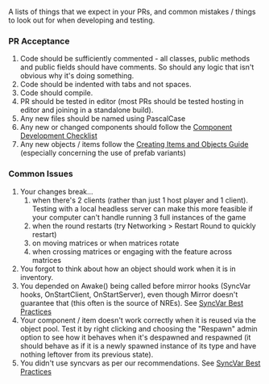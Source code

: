 A lists of things that we expect in your PRs, and common mistakes / things to look out for when developing and testing.

### PR Acceptance
1. Code should be sufficiently commented - all classes, public methods and public fields should have comments. So should any logic that isn't obvious why it's doing something.
2. Code should be indented with tabs and not spaces.
3. Code should compile.
4. PR should be tested in editor (most PRs should be tested hosting in editor and joining in a standalone build).
5. Any new files should be named using PascalCase
6. Any new or changed components should follow the [Component Development Checklist](https://github.com/unitystation/unitystation/wiki/Component-Development-Checklist)
7. Any new objects / items follow the [Creating Items and Objects Guide](https://github.com/unitystation/unitystation/wiki/Creating-Items-and-Objects%3A-Now-With-Prefab-Variants) (especially concerning the use of prefab variants)

### Common Issues
1. Your changes break... 
   1. when there's 2 clients (rather than just 1 host player and 1 client). Testing with a local headless server can make this more feasible if your computer can't handle running 3 full instances of the game
   2. when the round restarts (try Networking > Restart Round to quickly restart)
   2. on moving matrices or when matrices rotate
   2. when crossing matrices or engaging with the feature across matrices
2. You forgot to think about how an object should work when it is in inventory.
2. You depended on Awake() being called before mirror hooks (SyncVar hooks, OnStartClient, OnStartServer), even though Mirror doesn't guarantee that (this often is the source of NREs). See [SyncVar Best Practices](https://github.com/unitystation/unitystation/wiki/SyncVar-Best-Practices-for-Easy-Networking)
3. Your component / item doesn't work correctly when it is reused via the object pool. Test it by right clicking and choosing the "Respawn" admin option to see how it behaves when it's despawned and respawned (it should behave as if it is a newly spawned instance of its type and have nothing leftover from its previous state).
4. You didn't use syncvars as per our recommendations. See [SyncVar Best Practices](https://github.com/unitystation/unitystation/wiki/SyncVar-Best-Practices-for-Easy-Networking)
